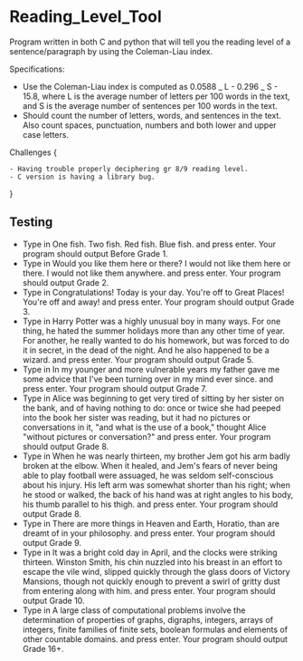 # Reading_Level_Tool

Program written in both C and python that will tell you the reading level of a sentence/paragraph by using the Coleman-Liau index.

Specifications:

- Use the Coleman-Liau index is computed as 0.0588 _ L - 0.296 _ S - 15.8, where L is the average number of letters per 100 words in the text, and S is the average number of sentences per 100 words in the text.
- Should count the number of letters, words, and sentences in the text. Also count spaces, punctuation, numbers and both lower and upper case letters.

Challenges {

    - Having trouble properly deciphering gr 8/9 reading level.
    - C version is having a library bug.

}

## Testing

- Type in One fish. Two fish. Red fish. Blue fish. and press enter. Your program should output Before Grade 1.
- Type in Would you like them here or there? I would not like them here or there. I would not like them anywhere. and press enter. Your program should output Grade 2.
- Type in Congratulations! Today is your day. You're off to Great Places! You're off and away! and press enter. Your program should output Grade 3.
- Type in Harry Potter was a highly unusual boy in many ways. For one thing, he hated the summer holidays more than any other time of year. For another, he really wanted to do his homework, but was forced to do it in secret, in the dead of the night. And he also happened to be a wizard. and press enter. Your program should output Grade 5.
- Type in In my younger and more vulnerable years my father gave me some advice that I've been turning over in my mind ever since. and press enter. Your program should output Grade 7.
- Type in Alice was beginning to get very tired of sitting by her sister on the bank, and of having nothing to do: once or twice she had peeped into the book her sister was reading, but it had no pictures or conversations in it, "and what is the use of a book," thought Alice "without pictures or conversation?" and press enter. Your program should output Grade 8.
- Type in When he was nearly thirteen, my brother Jem got his arm badly broken at the elbow. When it healed, and Jem's fears of never being able to play football were assuaged, he was seldom self-conscious about his injury. His left arm was somewhat shorter than his right; when he stood or walked, the back of his hand was at right angles to his body, his thumb parallel to his thigh. and press enter. Your program should output Grade 8.
- Type in There are more things in Heaven and Earth, Horatio, than are dreamt of in your philosophy. and press enter. Your program should output Grade 9.
- Type in It was a bright cold day in April, and the clocks were striking thirteen. Winston Smith, his chin nuzzled into his breast in an effort to escape the vile wind, slipped quickly through the glass doors of Victory Mansions, though not quickly enough to prevent a swirl of gritty dust from entering along with him. and press enter. Your program should output Grade 10.
- Type in A large class of computational problems involve the determination of properties of graphs, digraphs, integers, arrays of integers, finite families of finite sets, boolean formulas and elements of other countable domains. and press enter. Your program should output Grade 16+.
